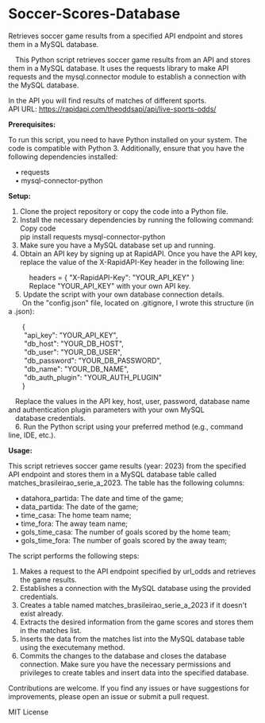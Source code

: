 # Soccer-Scores-Database
Retrieves soccer game results from a specified API endpoint and stores them in a MySQL database.  
  
&emsp;This Python script retrieves soccer game results from an API and stores them in a MySQL database. It uses the requests library to make API requests and the mysql.connector module to establish a connection with the MySQL database.  

In the API you will find results of matches of different sports.  
API URL: https://rapidapi.com/theoddsapi/api/live-sports-odds/  

<b>Prerequisites:  </b>  
  
To run this script, you need to have Python installed on your system. The code is compatible with Python 3. Additionally, ensure that you have the following dependencies installed:  
  
&emsp;•	requests  
&emsp;•	mysql-connector-python  

<b>Setup:  </b>  
1.	Clone the project repository or copy the code into a Python file.  
2.	Install the necessary dependencies by running the following command:  
Copy code  
pip install requests mysql-connector-python   
3.	Make sure you have a MySQL database set up and running.  
4.  Obtain an API key by signing up at RapidAPI. Once you have the API key, replace the value of the X-RapidAPI-Key header in the following line:
  
&emsp;&emsp;&emsp;headers = { "X-RapidAPI-Key": "YOUR_API_KEY" }  
&emsp;&emsp;&emsp;Replace "YOUR_API_KEY" with your own API key.  
&emsp;5.	Update the script with your own database connection details.  
&emsp;&emsp;On the "config.json" file, located on .gitignore, I wrote this structure (in a .json):  
  
&emsp;&emsp;{  
&emsp;&emsp;  "api_key": "YOUR_API_KEY",  
&emsp;&emsp;  "db_host": "YOUR_DB_HOST",  
&emsp;&emsp;  "db_user": "YOUR_DB_USER",  
&emsp;&emsp;  "db_password": "YOUR_DB_PASSWORD",  
&emsp;&emsp;  "db_name": "YOUR_DB_NAME",  
&emsp;&emsp;  "db_auth_plugin": "YOUR_AUTH_PLUGIN"  
&emsp;&emsp;}  
  
&emsp;Replace the values in the API key, host, user, password, database name and authentication plugin parameters with your own MySQL  
&emsp;database credentials.  
&emsp;6.	Run the Python script using your preferred method (e.g., command line, IDE, etc.).  

<b>Usage:  </b>  
  
This script retrieves soccer game results (year: 2023) from the specified API endpoint and stores them in a MySQL database table called matches_brasileirao_serie_a_2023. The table has the following columns:  
  
&emsp;•	datahora_partida: The date and time of the game;  
&emsp;•	data_partida: The date of the game;  
&emsp;•	time_casa: The home team name;  
&emsp;•	time_fora: The away team name;  
&emsp;•	gols_time_casa: The number of goals scored by the home team;  
&emsp;•	gols_time_fora: The number of goals scored by the away team;  

The script performs the following steps:
1.	Makes a request to the API endpoint specified by url_odds and retrieves the game results.
2.	Establishes a connection with the MySQL database using the provided credentials.
3.	Creates a table named matches_brasileirao_serie_a_2023 if it doesn't exist already.
4.	Extracts the desired information from the game scores and stores them in the matches list.
5.	Inserts the data from the matches list into the MySQL database table using the executemany method.
6.	Commits the changes to the database and closes the database connection.
Make sure you have the necessary permissions and privileges to create tables and insert data into the specified database.
  
Contributions are welcome. If you find any issues or have suggestions for improvements, please open an issue or submit a pull request.
  
MIT License
